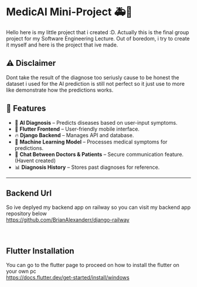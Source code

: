 # MedicAI Mini-Project 🚑🤖
Hello here is my little project that i created :D. Actually this is the final group project for my Software Engineering Lecture. Out of boredom, i try to create it myself and here is the project that ive made.

## ⚠ Disclaimer
Dont take the result of the diagnose too seriusly cause to be honest the dataset i used for the AI prediction is still not perfect so it just use to more like demonstrate how the predictions works. 

## 📌 Features
- 🏥 **AI Diagnosis** – Predicts diseases based on user-input symptoms.
- 📱 **Flutter Frontend** – User-friendly mobile interface.
- 🔥 **Django Backend** – Manages API and database.
- 🔬 **Machine Learning Model** – Processes medical symptoms for predictions.
- 💬 **Chat Between Doctors & Patients** – Secure communication feature. (Havent created)  
- 📊 **Diagnosis History** – Stores past diagnoses for reference.

---

## Backend Url
So ive deplyed my backend app on railway so you can visit my backend app repository below <br>
https://github.com/BrianAlexanderr/django-railway <br><br><br>
## Flutter Installation
You can go to the flutter page to proceed on how to install the flutter on your own pc <br>
https://docs.flutter.dev/get-started/install/windows <br><br><br>
## 



